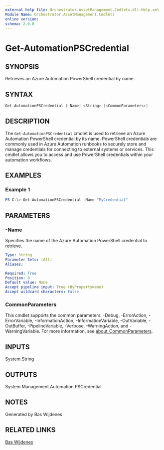 ```yaml
---
external help file: Orchestrator.AssetManagement.Cmdlets.dll-Help.xml
Module Name: Orchestrator.AssetManagement.Cmdlets
online version:
schema: 2.0.0
---
```


# Get-AutomationPSCredential

## SYNOPSIS

Retrieves an Azure Automation PowerShell credential by name.

## SYNTAX

```powershell
Get-AutomationPSCredential [-Name] <String> [<CommonParameters>]
```

## DESCRIPTION

The `Get-AutomationPSCredential` cmdlet is used to retrieve an Azure Automation PowerShell credential by its name. PowerShell credentials are commonly used in Azure Automation runbooks to securely store and manage credentials for connecting to external systems or services. This cmdlet allows you to access and use PowerShell credentials within your automation workflows.

## EXAMPLES

### Example 1

```powershell
PS C:\> Get-AutomationPSCredential -Name "MyCredential"
```

## PARAMETERS

### -Name

Specifies the name of the Azure Automation PowerShell credential to retrieve.

```yaml
Type: String
Parameter Sets: (All)
Aliases:

Required: True
Position: 0
Default value: None
Accept pipeline input: True (ByPropertyName)
Accept wildcard characters: False
```

### CommonParameters

This cmdlet supports the common parameters: -Debug, -ErrorAction, -ErrorVariable, -InformationAction, -InformationVariable, -OutVariable, -OutBuffer, -PipelineVariable, -Verbose, -WarningAction, and -WarningVariable. For more information, see [about_CommonParameters](http://go.microsoft.com/fwlink/?LinkID=113216).

## INPUTS

System.String

## OUTPUTS

System.Management.Automation.PSCredential

## NOTES

Generated by Bas Wijdenes

## RELATED LINKS

[Bas Wijdenes](https://www.baswijdenes.com)
